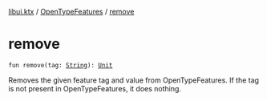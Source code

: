 [libui.ktx](../index.md) / [OpenTypeFeatures](index.md) / [remove](./remove.md)

# remove

`fun remove(tag: `[`String`](https://kotlinlang.org/api/latest/jvm/stdlib/kotlin/-string/index.html)`): `[`Unit`](https://kotlinlang.org/api/latest/jvm/stdlib/kotlin/-unit/index.html)

Removes the given feature tag and value from OpenTypeFeatures. If the tag is not present
in OpenTypeFeatures, it does nothing.

